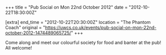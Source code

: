 +++
title = "Pub Social on Mon 22nd October 2012"
date = "2012-10-22T18:30:00Z"

[extra]
end_time = "2012-10-22T20:30:00Z"
location = "The Phantom Coach"
original = "https://uwcs.co.uk/events/pub-social-on-mon-22nd-october-2012-1474489065725/"
+++

Come along and meet our colourful society for food and banter at the pub\! All welcome\!

